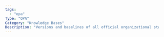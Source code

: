 ```yaml
---
tags:
  - "opa"
Type: "OPA"
Category: "Knowledge Bases"
Description: "Versions and baselines of all official organizational standards, policies, procedures, and any project documents."
---
```


